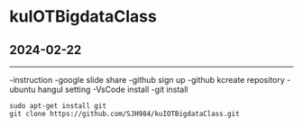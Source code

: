 # kuIOTBigdataClass





## 2024-02-22
---


-instruction
-google slide share
-github sign up
-github kcreate repository
-ubuntu hangul setting
-VsCode install
-git install
  ``` shell
sudo apt-get install git  
git clone https://github.com/SJH984/kuIOTBigdataClass.git